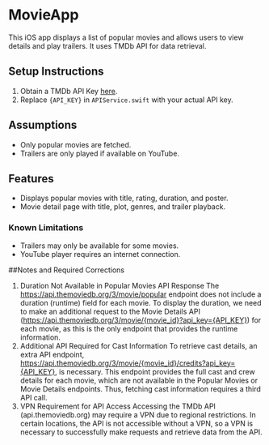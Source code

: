 # MovieApp

This iOS app displays a list of popular movies and allows users to view details and play trailers. It uses TMDb API for data retrieval.

## Setup Instructions
1. Obtain a TMDb API Key [here](https://www.themoviedb.org/).
2. Replace `{API_KEY}` in `APIService.swift` with your actual API key.

## Assumptions
- Only popular movies are fetched.
- Trailers are only played if available on YouTube.

## Features
- Displays popular movies with title, rating, duration, and poster.
- Movie detail page with title, plot, genres, and trailer playback.

### Known Limitations
- Trailers may only be available for some movies.
- YouTube player requires an internet connection.

##Notes and Required Corrections

1. Duration Not Available in Popular Movies API Response
The https://api.themoviedb.org/3/movie/popular endpoint does not include a duration (runtime) field for each movie. To display the duration, we need to make an additional request to the Movie Details API (https://api.themoviedb.org/3/movie/{movie_id}?api_key={API_KEY}) for each movie, as this is the only endpoint that provides the runtime information.
2. Additional API Required for Cast Information
To retrieve cast details, an extra API endpoint, https://api.themoviedb.org/3/movie/{movie_id}/credits?api_key={API_KEY}, is necessary. This endpoint provides the full cast and crew details for each movie, which are not available in the Popular Movies or Movie Details endpoints. Thus, fetching cast information requires a third API call.
3. VPN Requirement for API Access
Accessing the TMDb API (api.themoviedb.org) may require a VPN due to regional restrictions. In certain locations, the API is not accessible without a VPN, so a VPN is necessary to successfully make requests and retrieve data from the API.
